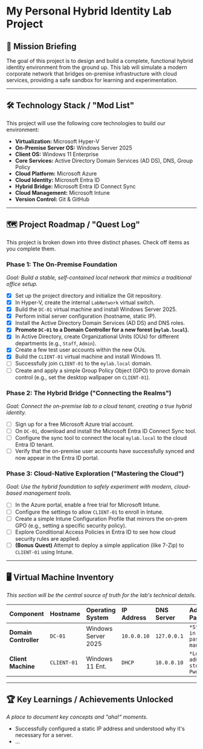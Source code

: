 # My Personal Hybrid Identity Lab Project

## 🎯 Mission Briefing
The goal of this project is to design and build a complete, functional hybrid identity environment from the ground up. This lab will simulate a modern corporate network that bridges on-premise infrastructure with cloud services, providing a safe sandbox for learning and experimentation.

---

## 🛠️ Technology Stack / "Mod List"
This project will use the following core technologies to build our environment:

* **Virtualization:** Microsoft Hyper-V
* **On-Premise Server OS:** Windows Server 2025
* **Client OS:** Windows 11 Enterprise
* **Core Services:** Active Directory Domain Services (AD DS), DNS, Group Policy
* **Cloud Platform:** Microsoft Azure
* **Cloud Identity:** Microsoft Entra ID
* **Hybrid Bridge:** Microsoft Entra ID Connect Sync
* **Cloud Management:** Microsoft Intune
* **Version Control:** Git & GitHub

---

## 🗺️ Project Roadmap / "Quest Log"
This project is broken down into three distinct phases. Check off items as you complete them.

### Phase 1: The On-Premise Foundation
*Goal: Build a stable, self-contained local network that mimics a traditional office setup.*

* [x] Set up the project directory and initialize the Git repository.
* [x] In Hyper-V, create the internal `LabNetwork` virtual switch.
* [x] Build the `DC-01` virtual machine and install Windows Server 2025.
* [x] Perform initial server configuration (hostname, static IP).
* [x] Install the Active Directory Domain Services (AD DS) and DNS roles.
* [x] **Promote `DC-01` to a Domain Controller for a new forest (`mylab.local`).**
* [x] In Active Directory, create Organizational Units (OUs) for different departments (e.g., `Staff`, `Admin`).
* [x] Create a few test user accounts within the new OUs.
* [x] Build the `CLIENT-01` virtual machine and install Windows 11.
* [ ] Successfully join `CLIENT-01` to the `mylab.local` domain.
* [ ] Create and apply a simple Group Policy Object (GPO) to prove domain control (e.g., set the desktop wallpaper on `CLIENT-01`).

### Phase 2: The Hybrid Bridge ("Connecting the Realms")
*Goal: Connect the on-premise lab to a cloud tenant, creating a true hybrid identity.*

* [ ] Sign up for a free Microsoft Azure trial account.
* [ ] On `DC-01`, download and install the Microsoft Entra ID Connect Sync tool.
* [ ] Configure the sync tool to connect the local `mylab.local` to the cloud Entra ID tenant.
* [ ] Verify that the on-premise user accounts have successfully synced and now appear in the Entra ID portal.

### Phase 3: Cloud-Native Exploration ("Mastering the Cloud")
*Goal: Use the hybrid foundation to safely experiment with modern, cloud-based management tools.*

* [ ] In the Azure portal, enable a free trial for Microsoft Intune.
* [ ] Configure the settings to allow `CLIENT-01` to enroll in Intune.
* [ ] Create a simple Intune Configuration Profile that mirrors the on-prem GPO (e.g., setting a specific security policy).
* [ ] Explore Conditional Access Policies in Entra ID to see how cloud security rules are applied.
* [ ] **(Bonus Quest)** Attempt to deploy a simple application (like 7-Zip) to `CLIENT-01` using Intune.

---

## 🖥️ Virtual Machine Inventory
*This section will be the central source of truth for the lab's technical details.*

| Component | Hostname | Operating System | IP Address | DNS Server | Admin Password |
| :--- | :--- | :--- | :--- | :--- | :--- |
| **Domain Controller** | `DC-01` | Windows Server 2025 | `10.0.0.10` | `127.0.0.1` | `*Stored in password manager*` |
| **Client Machine** | `CLIENT-01`| Windows 11 Ent. | `DHCP` | `10.0.0.10`| `*Local admin stored in Pwd Mgr*` |

---

## 🏆 Key Learnings / Achievements Unlocked
*A place to document key concepts and "aha!" moments.*

* Successfully configured a static IP address and understood why it's necessary for a server.
* ...